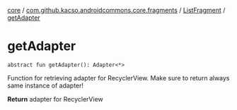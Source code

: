 [core](../../index.md) / [com.github.kacso.androidcommons.core.fragments](../index.md) / [ListFragment](index.md) / [getAdapter](./get-adapter.md)

# getAdapter

`abstract fun getAdapter(): Adapter<*>`

Function for retrieving adapter for RecyclerView.
Make sure to return always same instance of adapter!

**Return**
adapter for RecyclerView

